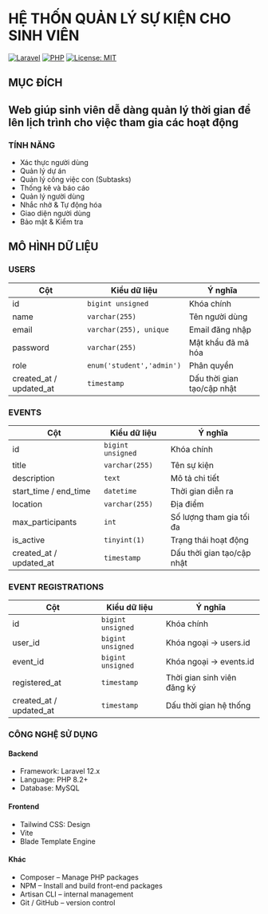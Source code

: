 # HỆ THỐN QUẢN LÝ SỰ KIỆN CHO SINH VIÊN

[![Laravel](https://img.shields.io/badge/Laravel-12.x-ff2d20?style=flat&logo=laravel&logoColor=white)](https://laravel.com)
[![PHP](https://img.shields.io/badge/PHP-8.2+-777bb4?style=flat&logo=php&logoColor=white)](https://www.php.net)
[![License: MIT](https://img.shields.io/badge/License-MIT-green.svg)](https://opensource.org/licenses/MIT)
 ## MỤC ĐÍCH
 Web giúp sinh viên dễ dàng quản lý thời gian để lên lịch trình cho việc tham gia các hoạt động
---
### TÍNH NĂNG 
* Xác thực người dùng
* Quản lý dự án
* Quản lý công việc con (Subtasks)
* Thống kê và báo cáo
* Quản lý người dùng
* Nhắc nhở & Tự động hóa
* Giao diện người dùng
* Bảo mật & Kiểm tra
## MÔ HÌNH DỮ LIỆU
### USERS
| Cột | Kiểu dữ liệu | Ý nghĩa |
|---|---|---|
| id | `bigint unsigned` | Khóa chính |
| name | `varchar(255)` | Tên người dùng |
| email | `varchar(255), unique` | Email đăng nhập |
| password | `varchar(255)` | Mật khẩu đã mã hóa |
| role | `enum('student','admin')` | Phân quyền |
| created_at / updated_at | `timestamp` | Dấu thời gian tạo/cập nhật |
### EVENTS
| Cột | Kiểu dữ liệu | Ý nghĩa |
|---|---|---|
| id | `bigint unsigned` | Khóa chính |
| title | `varchar(255)` | Tên sự kiện |
| description | `text` | Mô tả chi tiết |
| start_time / end_time | `datetime` | Thời gian diễn ra |
| location | `varchar(255)` | Địa điểm |
| max_participants | `int` | Số lượng tham gia tối đa |
| is_active | `tinyint(1)` | Trạng thái hoạt động |
| created_at / updated_at | `timestamp` | Dấu thời gian tạo/cập nhật |
### EVENT REGISTRATIONS
| Cột | Kiểu dữ liệu | Ý nghĩa |
|---|---|---|
| id | `bigint unsigned` | Khóa chính |
| user_id | `bigint unsigned` | Khóa ngoại → users.id |
| event_id | `bigint unsigned` | Khóa ngoại → events.id |
| registered_at | `timestamp` | Thời gian sinh viên đăng ký |
| created_at / updated_at | `timestamp` | Dấu thời gian hệ thống |
### CÔNG NGHỆ SỬ DỤNG
 #### Backend
* Framework: Laravel 12.x
* Language: PHP 8.2+
* Database: MySQL
 #### Frontend
* Tailwind CSS: Design
* Vite
* Blade Template Engine
 #### Khác
* Composer – Manage PHP packages
* NPM – Install and build front-end packages
* Artisan CLI – internal management
* Git / GitHub – version control
